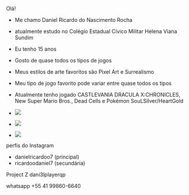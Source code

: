 Olá!


- Me chamo Daniel Ricardo do Nascimento Rocha 


- atualmente estudo no Colégio Estadual Cívico Militar Helena Viana Sundim


- Eu tenho 15 anos


- Gosto de quase todos os tipos de jogos 


- Meus estilos de arte favoritos são Pixel Art e Surrealismo


- Meu tipo de jogo favorito pode variar entre quase todos os tipos


- Atualmente tenho jogado CASTLEVANIA DRACULA X:CHRONICLES, New Super Mario Bros., Dead Cells e Pokémon SouLSilver/HeartGold
  


- ![](https://media.tenor.com/Ndafi8BYiA8AAAAC/blasphemous-penitent-one.gif)




 - ![](https://media.tenor.com/MkC99gDFmQkAAAAC/sad.gif)




- ![](https://media.giphy.com/media/26Su5umeQ96mpOmkee/giphy.gif)





perfis do Instagram

 
- danielricardoo7 (principal)
- ricardoodaniel7 (secundária)

 
Project Z
dani3lplayerqp


whatsapp 
+55 41 99860-6640
